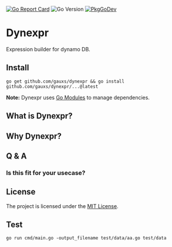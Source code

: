 [![Go Report Card](https://goreportcard.com/badge/github.com/gauxs/dynexpr)](https://goreportcard.com/report/github.com/gauxs/dynexpr)
![Go Version](https://img.shields.io/badge/go%20version-%3E=1.22-61CFDD.svg?style=flat-square)
[![PkgGoDev](https://pkg.go.dev/badge/mod/github.com/gauxs/dynexpr)](https://pkg.go.dev/mod/github.com/gauxs/dynexpr)

# Dynexpr

Expression builder for dynamo DB.

## Install

```shell
go get github.com/gauxs/dynexpr && go install github.com/gauxs/dynexpr/...@latest
```

**Note:** Dynexpr uses [Go Modules](https://go.dev/wiki/Modules) to manage dependencies.

## What is Dynexpr?

## Why Dynexpr?

## Q & A

### Is this fit for your usecase?

## License

The project is licensed under the [MIT License](LICENSE).

## Test

`go run cmd/main.go -output_filename test/data/aa.go test/data`

